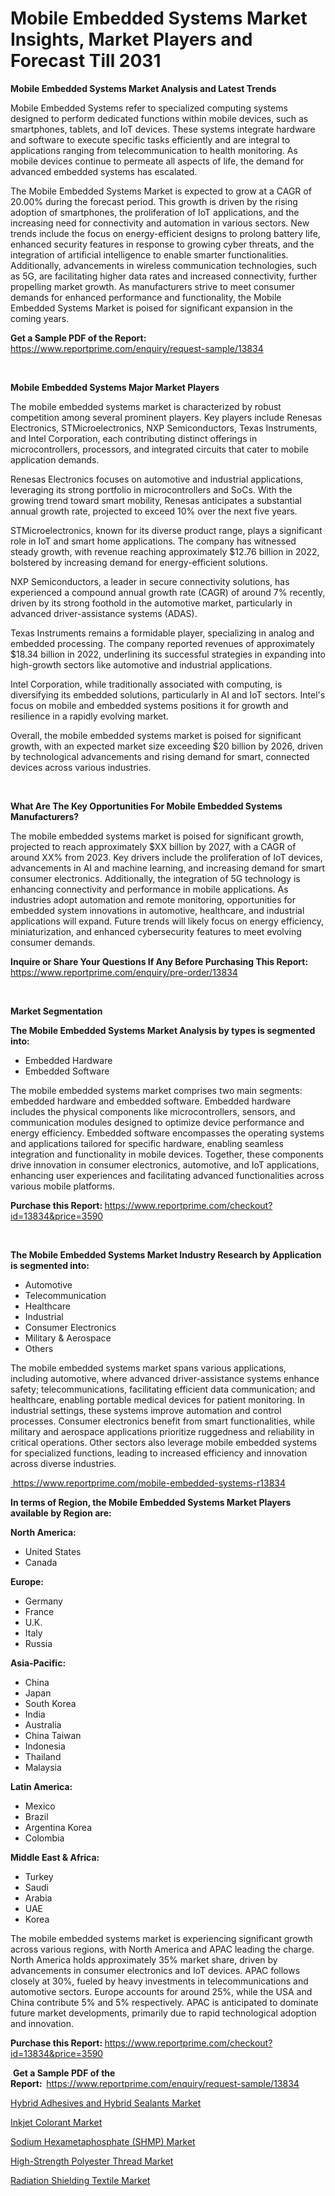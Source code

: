 <p><h1>Mobile Embedded Systems Market Insights, Market Players and Forecast Till 2031</h1></p><p><strong>Mobile Embedded Systems Market Analysis and Latest Trends</strong></p>
<p><p>Mobile Embedded Systems refer to specialized computing systems designed to perform dedicated functions within mobile devices, such as smartphones, tablets, and IoT devices. These systems integrate hardware and software to execute specific tasks efficiently and are integral to applications ranging from telecommunication to health monitoring. As mobile devices continue to permeate all aspects of life, the demand for advanced embedded systems has escalated.</p><p>The Mobile Embedded Systems Market is expected to grow at a CAGR of 20.00% during the forecast period. This growth is driven by the rising adoption of smartphones, the proliferation of IoT applications, and the increasing need for connectivity and automation in various sectors. New trends include the focus on energy-efficient designs to prolong battery life, enhanced security features in response to growing cyber threats, and the integration of artificial intelligence to enable smarter functionalities. Additionally, advancements in wireless communication technologies, such as 5G, are facilitating higher data rates and increased connectivity, further propelling market growth. As manufacturers strive to meet consumer demands for enhanced performance and functionality, the Mobile Embedded Systems Market is poised for significant expansion in the coming years.</p></p>
<p><strong>Get a Sample PDF of the Report:&nbsp;</strong> <a href="https://www.reportprime.com/enquiry/request-sample/13834?utm_campaign=1340&utm_medium=2&utm_source=Github&utm_content=ia&utm_term=13102024&utm_id=mobile-embedded-systems">https://www.reportprime.com/enquiry/request-sample/13834</a></p>
<p>&nbsp;</p>
<p><strong>Mobile Embedded Systems Major Market Players</strong></p>
<p><p>The mobile embedded systems market is characterized by robust competition among several prominent players. Key players include Renesas Electronics, STMicroelectronics, NXP Semiconductors, Texas Instruments, and Intel Corporation, each contributing distinct offerings in microcontrollers, processors, and integrated circuits that cater to mobile application demands.</p><p>Renesas Electronics focuses on automotive and industrial applications, leveraging its strong portfolio in microcontrollers and SoCs. With the growing trend toward smart mobility, Renesas anticipates a substantial annual growth rate, projected to exceed 10% over the next five years.</p><p>STMicroelectronics, known for its diverse product range, plays a significant role in IoT and smart home applications. The company has witnessed steady growth, with revenue reaching approximately $12.76 billion in 2022, bolstered by increasing demand for energy-efficient solutions.</p><p>NXP Semiconductors, a leader in secure connectivity solutions, has experienced a compound annual growth rate (CAGR) of around 7% recently, driven by its strong foothold in the automotive market, particularly in advanced driver-assistance systems (ADAS).</p><p>Texas Instruments remains a formidable player, specializing in analog and embedded processing. The company reported revenues of approximately $18.34 billion in 2022, underlining its successful strategies in expanding into high-growth sectors like automotive and industrial applications.</p><p>Intel Corporation, while traditionally associated with computing, is diversifying its embedded solutions, particularly in AI and IoT sectors. Intel's focus on mobile and embedded systems positions it for growth and resilience in a rapidly evolving market.</p><p>Overall, the mobile embedded systems market is poised for significant growth, with an expected market size exceeding $20 billion by 2026, driven by technological advancements and rising demand for smart, connected devices across various industries.</p></p>
<p>&nbsp;</p>
<p><strong>What Are The Key Opportunities For Mobile Embedded Systems Manufacturers?</strong></p>
<p><p>The mobile embedded systems market is poised for significant growth, projected to reach approximately $XX billion by 2027, with a CAGR of around XX% from 2023. Key drivers include the proliferation of IoT devices, advancements in AI and machine learning, and increasing demand for smart consumer electronics. Additionally, the integration of 5G technology is enhancing connectivity and performance in mobile applications. As industries adopt automation and remote monitoring, opportunities for embedded system innovations in automotive, healthcare, and industrial applications will expand. Future trends will likely focus on energy efficiency, miniaturization, and enhanced cybersecurity features to meet evolving consumer demands.</p></p>
<p><strong>Inquire or Share Your Questions If Any Before Purchasing This Report:</strong> <a href="https://www.reportprime.com/enquiry/pre-order/13834?utm_campaign=1340&utm_medium=2&utm_source=Github&utm_content=ia&utm_term=13102024&utm_id=mobile-embedded-systems">https://www.reportprime.com/enquiry/pre-order/13834</a></p>
<p>&nbsp;</p>
<p><strong>Market Segmentation</strong></p>
<p><strong>The Mobile Embedded Systems Market Analysis by types is segmented into:</strong></p>
<p><ul><li>Embedded Hardware</li><li>Embedded Software</li></ul></p>
<p><p>The mobile embedded systems market comprises two main segments: embedded hardware and embedded software. Embedded hardware includes the physical components like microcontrollers, sensors, and communication modules designed to optimize device performance and energy efficiency. Embedded software encompasses the operating systems and applications tailored for specific hardware, enabling seamless integration and functionality in mobile devices. Together, these components drive innovation in consumer electronics, automotive, and IoT applications, enhancing user experiences and facilitating advanced functionalities across various mobile platforms.</p></p>
<p><strong>Purchase this Report:&nbsp;</strong><a href="https://www.reportprime.com/checkout?id=13834&price=3590&utm_campaign=1340&utm_medium=2&utm_source=Github&utm_content=ia&utm_term=13102024&utm_id=mobile-embedded-systems">https://www.reportprime.com/checkout?id=13834&price=3590</a></p>
<p>&nbsp;</p>
<p><strong>The Mobile Embedded Systems Market Industry Research by Application is segmented into:</strong></p>
<p><ul><li>Automotive</li><li>Telecommunication</li><li>Healthcare</li><li>Industrial</li><li>Consumer Electronics</li><li>Military & Aerospace</li><li>Others</li></ul></p>
<p><p>The mobile embedded systems market spans various applications, including automotive, where advanced driver-assistance systems enhance safety; telecommunications, facilitating efficient data communication; and healthcare, enabling portable medical devices for patient monitoring. In industrial settings, these systems improve automation and control processes. Consumer electronics benefit from smart functionalities, while military and aerospace applications prioritize ruggedness and reliability in critical operations. Other sectors also leverage mobile embedded systems for specialized functions, leading to increased efficiency and innovation across diverse industries.</p></p>
<p><a href="https://www.reportprime.com/mobile-embedded-systems-r13834?utm_campaign=1340&utm_medium=2&utm_source=Github&utm_content=ia&utm_term=13102024&utm_id=mobile-embedded-systems">&nbsp;https://www.reportprime.com/mobile-embedded-systems-r13834</a></p>
<p><strong>In terms of Region, the Mobile Embedded Systems Market Players available by Region are:</strong></p>
<p>
    <p> <strong> North America: </strong>
        <ul>
            <li>United States</li>
            <li>Canada</li>
        </ul>
        </p> 
    <p> <strong> Europe: </strong>
        <ul>
            <li>Germany</li>
            <li>France</li>
            <li>U.K.</li>
            <li>Italy</li>
            <li>Russia</li>
        </ul>
        </p> 
    <p> <strong> Asia-Pacific: </strong>
        <ul>
            <li>China</li>
            <li>Japan</li>
            <li>South Korea</li>
            <li>India</li>
            <li>Australia</li>
            <li>China Taiwan</li>
            <li>Indonesia</li>
            <li>Thailand</li>
            <li>Malaysia</li>
        </ul>
        </p> 
    <p> <strong> Latin America: </strong>
        <ul>
            <li>Mexico</li>
            <li>Brazil</li>
            <li>Argentina Korea</li>
            <li>Colombia</li>
        </ul>
        </p> 
    <p> <strong> Middle East & Africa: </strong>
        <ul>
            <li>Turkey</li>
            <li>Saudi</li>
            <li>Arabia</li>
            <li>UAE</li>
            <li>Korea</li>
        </ul>
    </p>
    </p>
<p><p>The mobile embedded systems market is experiencing significant growth across various regions, with North America and APAC leading the charge. North America holds approximately 35% market share, driven by advancements in consumer electronics and IoT devices. APAC follows closely at 30%, fueled by heavy investments in telecommunications and automotive sectors. Europe accounts for around 25%, while the USA and China contribute 5% and 5% respectively. APAC is anticipated to dominate future market developments, primarily due to rapid technological adoption and innovation.</p></p>
<p><strong>Purchase this Report: </strong><a href="https://www.reportprime.com/checkout?id=13834&price=3590&utm_campaign=1340&utm_medium=2&utm_source=Github&utm_content=ia&utm_term=13102024&utm_id=mobile-embedded-systems">https://www.reportprime.com/checkout?id=13834&price=3590</a></p>
<p>&nbsp;<strong>Get a Sample PDF of the Report:&nbsp;&nbsp;</strong><a href="https://www.reportprime.com/enquiry/request-sample/13834?utm_campaign=1340&utm_medium=2&utm_source=Github&utm_content=ia&utm_term=13102024&utm_id=mobile-embedded-systems">https://www.reportprime.com/enquiry/request-sample/13834</a></p>
<p><strong></strong></p>
<p><p><a href="https://www.linkedin.com/pulse/charting-future-comprehensive-analysis-global-hybrid-adhesives-z3ehc?utm_campaign=1340&utm_medium=2&utm_source=Github&utm_content=ia&utm_term=13102024&utm_id=mobile-embedded-systems">Hybrid Adhesives and Hybrid Sealants Market</a></p><p><a href="https://www.linkedin.com/pulse/inkjet-colorant-market-trends-growth-outlook-2024-2031-subpoenas-js7je?utm_campaign=1340&utm_medium=2&utm_source=Github&utm_content=ia&utm_term=13102024&utm_id=mobile-embedded-systems">Inkjet Colorant Market</a></p><p><a href="https://www.linkedin.com/pulse/sodium-hexametaphosphate-shmp-market-evolution-key-trends-regional-ro6oc?utm_campaign=1340&utm_medium=2&utm_source=Github&utm_content=ia&utm_term=13102024&utm_id=mobile-embedded-systems">Sodium Hexametaphosphate (SHMP) Market</a></p><p><a href="https://www.linkedin.com/pulse/evaluating-global-high-strength-polyester-thread-market-trends-eupqc?utm_campaign=1340&utm_medium=2&utm_source=Github&utm_content=ia&utm_term=13102024&utm_id=mobile-embedded-systems">High-Strength Polyester Thread Market</a></p><p><a href="https://www.linkedin.com/pulse/strategic-market-insights-global-radiation-shielding-textile-ltync?utm_campaign=1340&utm_medium=2&utm_source=Github&utm_content=ia&utm_term=13102024&utm_id=mobile-embedded-systems">Radiation Shielding Textile Market</a></p></p>